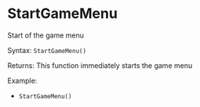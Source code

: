 # StartGameMenu

Start of the game menu

Syntax: `StartGameMenu()` 

Returns: This function immediately starts the game menu 

Example: 

* `StartGameMenu()`